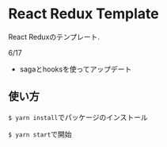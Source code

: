 # React Redux Template
React Reduxのテンプレート.

6/17
- sagaとhooksを使ってアップデート
## 使い方
`$ yarn install`でパッケージのインストール

`$ yarn start`で開始
